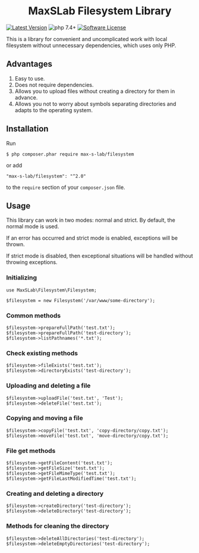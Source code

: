 <h1 align="center">
  MaxSLab Filesystem Library 
</h1>

[![Latest Version](https://img.shields.io/github/tag/max-s-lab/filesystem.svg)](https://github.com/max-s-lab/filesystem/releases)
![php 7.4+](https://img.shields.io/badge/php-min%207.4.0-blue.svg)
[![Software License](https://img.shields.io/badge/license-MIT-brightgreen.svg)](https://github.com/max-s-lab/filesystem/blob/master/LICENSE)

This is a library for convenient and uncomplicated work with local filesystem without unnecessary dependencies, which uses only PHP.

## Advantages

1. Easy to use.
2. Does not require dependencies.
3. Allows you to upload files without creating a directory for them in advance.
4. Allows you not to worry about symbols separating directories and adapts to the operating system.

## Installation
Run
```
$ php composer.phar require max-s-lab/filesystem
```

or add

```
"max-s-lab/filesystem": "^2.0"
```

to the ```require``` section of your `composer.json` file.

## Usage

This library can work in two modes: normal and strict. By default, the normal mode is used.

If an error has occurred and strict mode is enabled, exceptions will be thrown. 

If strict mode is disabled, then exceptional situations will be handled without throwing exceptions.

### Initializing
```
use MaxSLab\Filesystem\Filesystem;

$filesystem = new Filesystem('/var/www/some-directory');
```

### Common methods
```
$filesystem->prepareFullPath('test.txt');
$filesystem->prepareFullPath('test-directory');
$filesystem->listPathnames('*.txt');
```

### Check existing methods
```
$filesystem->fileExists('test.txt');
$filesystem->directoryExists('test-directory');
```

### Uploading and deleting a file
```
$filesystem->uploadFile('test.txt', 'Test');
$filesystem->deleteFile('test.txt');
```

### Copying and moving a file
```
$filesystem->copyFile('test.txt', 'copy-directory/copy.txt');
$filesystem->moveFile('test.txt', 'move-directory/copy.txt');
```

### File get methods
```
$filesystem->getFileContent('test.txt');
$filesystem->getFileSize('test.txt');
$filesystem->getFileMimeType('test.txt');
$filesystem->getFileLastModifiedTime('test.txt');
```

### Creating and deleting a directory
```
$filesystem->createDirectory('test-directory');
$filesystem->deleteDirectory('test-directory');
```

### Methods for cleaning the directory
```
$filesystem->deleteAllDirectories('test-directory');
$filesystem->deleteEmptyDirectories('test-directory');
```
